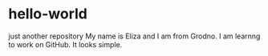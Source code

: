 # hello-world
just another repository
My name is Eliza and I am from Grodno. I am learnng to work on GitHub.
It looks simple.
